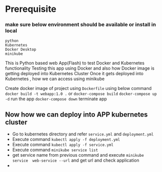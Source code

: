 # Prerequisite 
### make sure below environment should be available or install in local
```commandline
python
Kubernetes
Docker Desktop
minikube
```
This is Python based web App(Flash) to test Docker and Kubernetes functionality
Testing this app using Docker and also how Docker image is getting deployed into Kubernetes Cluster
Once it gets deployed into Kubernetes , how we can access using minikube

Create docker image of project using `Dockerfile` using below command
`docker build -t webapp:1.0 .`
or
`docker-compose build`
`docker-compose up -d` run the app
`docker-compose down` terminate app

## Now how we can deploy into APP kubernetes cluster
 - Go to kubernetes directory and refer `service.yml` and `deployment.yml`
 - Execute command `kubectl apply -f deployment.yml`
 - Execute command `kubectl apply -f service.yml`
 - Execute command `minikube service list`
 - get service name from previous command and execute `minikube service  web-service --url` and get url and check application
 - 

